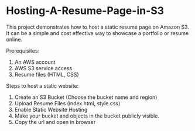 # Hosting-A-Resume-Page-in-S3
This project demonstrates how to host a static resume page on Amazon S3. It can be a simple and cost effective way to showcase a portfolio or resume online.

Prerequisites:
1. An AWS account
2. AWS S3 service access 
3. Resume files (HTML, CSS)
   
Steps to host a static website:
1. Create an S3 Bucket (Choose the bucket name and region)
2. Upload Resume Files (index.html, style.css)
3. Enable Static Website Hosting
4. Make your bucket and objects in the bucket publicly visible.
5. Copy the url and open in browser 
